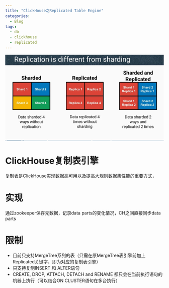 ```yaml
---
title: "ClickHouse之Replicated Table Engine"
categories:
  - Blog
tags:
  - db
  - clickhouse
  - replicated
---
```

![ClickHouse](/assets/images/replicated-vs-sharding.png "ch")
# ClickHouse复制表引擎
  复制表是ClickHouse实现数据高可用以及提高大规则数据集性能的重要方式，
# 实现
  通过zookeeper保存元数据，记录data parts的变化情况，CH之间直接同步data parts
# 限制
  - 目前只支持MergeTree系列的表（只需在原MergeTree表引擎前加上Replicated关键字，即为对应的复制表引擎）
  - 只支持复制INSERT 和 ALTER语句
  - CREATE, DROP, ATTACH, DETACH and RENAME 都只会在当前执行语句的机器上执行（可以结合ON CLUSTER语句在多台执行）
